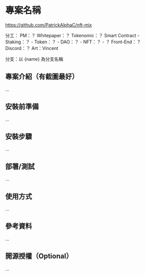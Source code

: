 # 專案名稱

https://github.com/PatrickAlphaC/nft-mix

分工：
  PM：？
  Whitepaper：？
  Tokenomic：？
  Smart Contract
    - Staking：？
    - Token：？
    - DAO：？
    - NFT：？
    - ？
  Front-End：？
  Discord：？
  Art：Vincent

分支：以 {name} 為分支名稱


## 專案介紹（有截圖最好）

...

## 安裝前準備

...

## 安裝步驟

...

## 部署/測試

...

## 使用方式

...

## 參考資料

...

## 開源授權（Optional）

...
